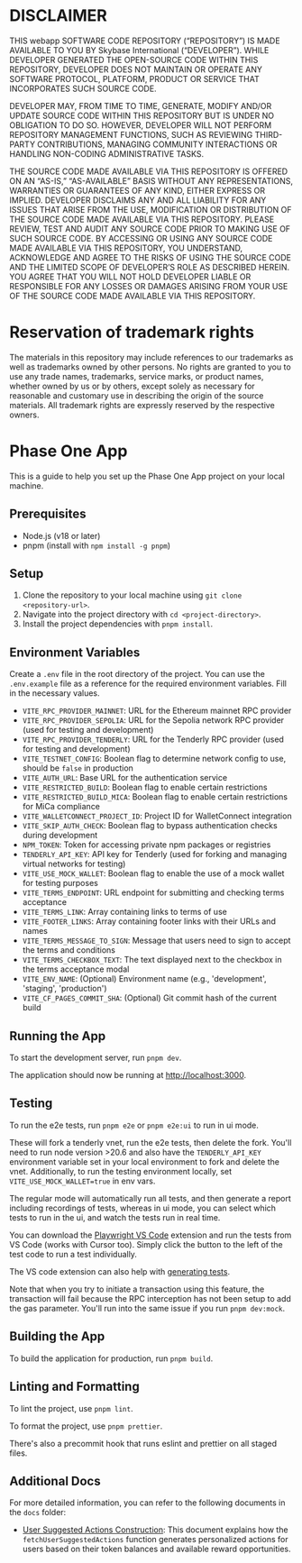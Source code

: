 # DISCLAIMER

THIS webapp SOFTWARE CODE REPOSITORY (“REPOSITORY”) IS MADE AVAILABLE TO YOU BY Skybase International (“DEVELOPER”). WHILE DEVELOPER GENERATED THE OPEN-SOURCE CODE WITHIN THIS REPOSITORY, DEVELOPER DOES NOT MAINTAIN OR OPERATE ANY SOFTWARE PROTOCOL, PLATFORM, PRODUCT OR SERVICE THAT INCORPORATES SUCH SOURCE CODE.

DEVELOPER MAY, FROM TIME TO TIME, GENERATE, MODIFY AND/OR UPDATE SOURCE CODE WITHIN THIS REPOSITORY BUT IS UNDER NO OBLIGATION TO DO SO. HOWEVER, DEVELOPER WILL NOT PERFORM REPOSITORY MANAGEMENT FUNCTIONS, SUCH AS REVIEWING THIRD-PARTY CONTRIBUTIONS, MANAGING COMMUNITY INTERACTIONS OR HANDLING NON-CODING ADMINISTRATIVE TASKS.

THE SOURCE CODE MADE AVAILABLE VIA THIS REPOSITORY IS OFFERED ON AN “AS-IS,” “AS-AVAILABLE” BASIS WITHOUT ANY REPRESENTATIONS, WARRANTIES OR GUARANTEES OF ANY KIND, EITHER EXPRESS OR IMPLIED. DEVELOPER DISCLAIMS ANY AND ALL LIABILITY FOR ANY ISSUES THAT ARISE FROM THE USE, MODIFICATION OR DISTRIBUTION OF THE SOURCE CODE MADE AVAILABLE VIA THIS REPOSITORY. PLEASE REVIEW, TEST AND AUDIT ANY SOURCE CODE PRIOR TO MAKING USE OF SUCH SOURCE CODE. BY ACCESSING OR USING ANY SOURCE CODE MADE AVAILABLE VIA THIS REPOSITORY, YOU UNDERSTAND, ACKNOWLEDGE AND AGREE TO THE RISKS OF USING THE SOURCE CODE AND THE LIMITED SCOPE OF DEVELOPER’S ROLE AS DESCRIBED HEREIN. YOU AGREE THAT YOU WILL NOT HOLD DEVELOPER LIABLE OR RESPONSIBLE FOR ANY LOSSES OR DAMAGES ARISING FROM YOUR USE OF THE SOURCE CODE MADE AVAILABLE VIA THIS REPOSITORY.

# Reservation of trademark rights

The materials in this repository may include references to our trademarks as well as trademarks owned by other persons. No rights are granted to you to use any trade names, trademarks, service marks, or product names, whether owned by us or by others, except solely as necessary for reasonable and customary use in describing the origin of the source materials. All trademark rights are expressly reserved by the respective owners.

# Phase One App

This is a guide to help you set up the Phase One App project on your local machine.

## Prerequisites

- Node.js (v18 or later)
- pnpm (install with `npm install -g pnpm`)

## Setup

1. Clone the repository to your local machine using `git clone <repository-url>`.
2. Navigate into the project directory with `cd <project-directory>`.
3. Install the project dependencies with `pnpm install`.

## Environment Variables

Create a `.env` file in the root directory of the project. You can use the `.env.example` file as a reference for the required environment variables. Fill in the necessary values.

- `VITE_RPC_PROVIDER_MAINNET`: URL for the Ethereum mainnet RPC provider
- `VITE_RPC_PROVIDER_SEPOLIA`: URL for the Sepolia network RPC provider (used for testing and development)
- `VITE_RPC_PROVIDER_TENDERLY`: URL for the Tenderly RPC provider (used for testing and development)
- `VITE_TESTNET_CONFIG`: Boolean flag to determine network config to use, should be `false` in production
- `VITE_AUTH_URL`: Base URL for the authentication service
- `VITE_RESTRICTED_BUILD`: Boolean flag to enable certain restrictions
- `VITE_RESTRICTED_BUILD_MICA`: Boolean flag to enable certain restrictions for MiCa compliance
- `VITE_WALLETCONNECT_PROJECT_ID`: Project ID for WalletConnect integration
- `VITE_SKIP_AUTH_CHECK`: Boolean flag to bypass authentication checks during development
- `NPM_TOKEN`: Token for accessing private npm packages or registries
- `TENDERLY_API_KEY`: API key for Tenderly (used for forking and managing virtual networks for testing)
- `VITE_USE_MOCK_WALLET`: Boolean flag to enable the use of a mock wallet for testing purposes
- `VITE_TERMS_ENDPOINT`: URL endpoint for submitting and checking terms acceptance
- `VITE_TERMS_LINK`: Array containing links to terms of use
- `VITE_FOOTER_LINKS`: Array containing footer links with their URLs and names
- `VITE_TERMS_MESSAGE_TO_SIGN`: Message that users need to sign to accept the terms and conditions
- `VITE_TERMS_CHECKBOX_TEXT`: The text displayed next to the checkbox in the terms acceptance modal
- `VITE_ENV_NAME`: (Optional) Environment name (e.g., 'development', 'staging', 'production')
- `VITE_CF_PAGES_COMMIT_SHA`: (Optional) Git commit hash of the current build

## Running the App

To start the development server, run `pnpm dev`.

The application should now be running at [http://localhost:3000](http://localhost:3000).

## Testing

To run the e2e tests, run `pnpm e2e` or `pnpm e2e:ui` to run in ui mode.

These will fork a tenderly vnet, run the e2e tests, then delete the fork. You'll need to run node version >20.6 and also have the `TENDERLY_API_KEY` environment variable set in your local environment to fork and delete the vnet. Additionally, to run the testing environment locally, set `VITE_USE_MOCK_WALLET=true` in env vars.

The regular mode will automatically run all tests, and then generate a report including recordings of tests, whereas in ui mode, you can select which tests to run in the ui, and watch the tests run in real time.

You can download the [Playwright VS Code](https://playwright.dev/docs/getting-started-vscode) extension and run the tests from VS Code (works with Cursor too). Simply click the button to the left of the test code to run a test individually.

The VS code extension can also help with [generating tests](https://playwright.dev/docs/codegen).

Note that when you try to initiate a transaction using this feature, the transaction will fail because the RPC interception has not been setup to add the gas parameter. You'll run into the same issue if you run `pnpm dev:mock`.

## Building the App

To build the application for production, run `pnpm build`.

## Linting and Formatting

To lint the project, use `pnpm lint`.

To format the project, use `pnpm prettier`.

There's also a precommit hook that runs eslint and prettier on all staged files.

## Additional Docs

For more detailed information, you can refer to the following documents in the `docs` folder:

- [User Suggested Actions Construction](docs/generating-user-actions.md): This document explains how the `fetchUserSuggestedActions` function generates personalized actions for users based on their token balances and available reward opportunities.
